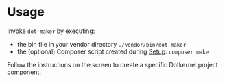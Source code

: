 # Usage

Invoke `dot-maker` by executing:

- the bin file in your vendor directory `./vendor/bin/dot-maker`
- the (optional) Composer script created during [Setup](setup.md#optional-add-dot-maker-to-composerjson): `composer make`

Follow the instructions on the screen to create a specific Dotkernel project component.
